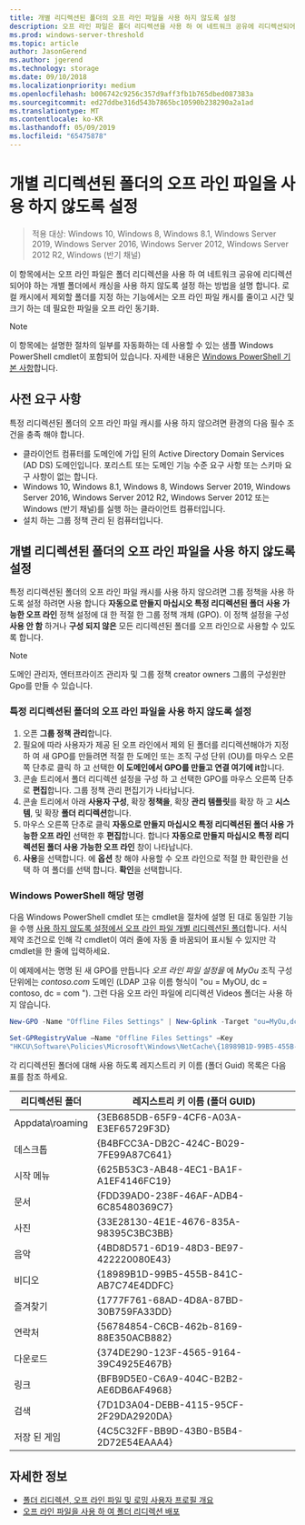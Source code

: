 ```yaml
---
title: 개별 리디렉션된 폴더의 오프 라인 파일을 사용 하지 않도록 설정
description: 오프 라인 파일은 폴더 리디렉션을 사용 하 여 네트워크 공유에 리디렉션되어야 하는 개별 폴더에서 캐싱을 사용 하지 않도록 설정 하는 방법.
ms.prod: windows-server-threshold
ms.topic: article
author: JasonGerend
ms.author: jgerend
ms.technology: storage
ms.date: 09/10/2018
ms.localizationpriority: medium
ms.openlocfilehash: b006742c9256c357d9aff3fb1b765dbed087383a
ms.sourcegitcommit: ed27ddbe316d543b7865bc10590b238290a2a1ad
ms.translationtype: MT
ms.contentlocale: ko-KR
ms.lasthandoff: 05/09/2019
ms.locfileid: "65475878"
---
```

# <a name="disable-offline-files-on-individual-redirected-folders"></a>개별 리디렉션된 폴더의 오프 라인 파일을 사용 하지 않도록 설정

>적용 대상: Windows 10, Windows 8, Windows 8.1, Windows Server 2019, Windows Server 2016, Windows Server 2012, Windows Server 2012 R2, Windows (반기 채널)

이 항목에서는 오프 라인 파일은 폴더 리디렉션을 사용 하 여 네트워크 공유에 리디렉션되어야 하는 개별 폴더에서 캐싱을 사용 하지 않도록 설정 하는 방법을 설명 합니다. 로컬 캐시에서 제외할 폴더를 지정 하는 기능에서는 오프 라인 파일 캐시를 줄이고 시간 및 크기 하는 데 필요한 파일을 오프 라인 동기화.

>[!NOTE]
>이 항목에는 설명한 절차의 일부를 자동화하는 데 사용할 수 있는 샘플 Windows PowerShell cmdlet이 포함되어 있습니다. 자세한 내용은 [Windows PowerShell 기본 사항](https://docs.microsoft.com/powershell/scripting/getting-started/fundamental/windows-powershell-basics?view=powershell-6)합니다.

## <a name="prerequisites"></a>사전 요구 사항

특정 리디렉션된 폴더의 오프 라인 파일 캐시를 사용 하지 않으려면 환경의 다음 필수 조건을 충족 해야 합니다.

- 클라이언트 컴퓨터를 도메인에 가입 된의 Active Directory Domain Services (AD DS) 도메인입니다. 포리스트 또는 도메인 기능 수준 요구 사항 또는 스키마 요구 사항이 없는 합니다.
- Windows 10, Windows 8.1, Windows 8, Windows Server 2019, Windows Server 2016, Windows Server 2012 R2, Windows Server 2012 또는 Windows (반기 채널)를 실행 하는 클라이언트 컴퓨터입니다.
- 설치 하는 그룹 정책 관리 된 컴퓨터입니다.

## <a name="disabling-offline-files-on-individual-redirected-folders"></a>개별 리디렉션된 폴더의 오프 라인 파일을 사용 하지 않도록 설정

특정 리디렉션된 폴더의 오프 라인 파일 캐시를 사용 하지 않으려면 그룹 정책을 사용 하도록 설정 하려면 사용 합니다 **자동으로 만들지 마십시오 특정 리디렉션된 폴더 사용 가능한 오프 라인** 정책 설정에 대 한 적절 한 그룹 정책 개체 (GPO). 이 정책 설정을 구성 **사용 안 함** 하거나 **구성 되지 않은** 모든 리디렉션된 폴더를 오프 라인으로 사용할 수 있도록 합니다.

>[!NOTE]
>도메인 관리자, 엔터프라이즈 관리자 및 그룹 정책 creator owners 그룹의 구성원만 Gpo를 만들 수 있습니다.

### <a name="to-disable-offline-files-on-specific-redirected-folders"></a>특정 리디렉션된 폴더의 오프 라인 파일을 사용 하지 않도록 설정

1. 오픈 **그룹 정책 관리**합니다.
2. 필요에 따라 사용자가 제공 된 오프 라인에서 제외 된 폴더를 리디렉션해야가 지정 하 여 새 GPO를 만들려면 적절 한 도메인 또는 조직 구성 단위 (OU)를 마우스 오른쪽 단추로 클릭 하 고 선택한 **이 도메인에서 GPO를 만들고 연결 여기에 it**합니다.
3. 콘솔 트리에서 폴더 리디렉션 설정을 구성 하 고 선택한 GPO를 마우스 오른쪽 단추로 **편집**합니다. 그룹 정책 관리 편집기가 나타납니다.
4. 콘솔 트리에서 아래 **사용자 구성**, 확장 **정책을**, 확장 **관리 템플릿**를 확장 하 고 **시스템**, 및 확장 **폴더 리디렉션**합니다.
5. 마우스 오른쪽 단추로 클릭 **자동으로 만들지 마십시오 특정 리디렉션된 폴더 사용 가능한 오프 라인** 선택한 후 **편집**합니다. 합니다 **자동으로 만들지 마십시오 특정 리디렉션된 폴더 사용 가능한 오프 라인** 창이 나타납니다.
6. **사용**을 선택합니다. 에 **옵션** 창 해야 사용할 수 오프 라인으로 적절 한 확인란을 선택 하 여 폴더를 선택 합니다. **확인**을 선택합니다.

### <a name="windows-powershell-equivalent-commands"></a>Windows PowerShell 해당 명령

다음 Windows PowerShell cmdlet 또는 cmdlet을 절차에 설명 된 대로 동일한 기능을 수행 [사용 하지 않도록 설정에서 오프 라인 파일 개별 리디렉션된 폴더](#disabling-offline-files-on-individual-redirected-folders)합니다. 서식 제약 조건으로 인해 각 cmdlet이 여러 줄에 자동 줄 바꿈되어 표시될 수 있지만 각 cmdlet을 한 줄에 입력하세요.

이 예제에서는 명명 된 새 GPO를 만듭니다 *오프 라인 파일 설정을* 에 *MyOu* 조직 구성 단위에는 *contoso.com* 도메인 (LDAP 고유 이름 형식이 "ou = MyOU, dc = contoso, dc = com "). 그런 다음 오프 라인 파일에 리디렉션 Videos 폴더는 사용 하지 않습니다.

```PowerShell
New-GPO -Name "Offline Files Settings" | New-Gplink -Target "ou=MyOu,dc=contoso,dc=com" -LinkEnabled Yes

Set-GPRegistryValue –Name "Offline Files Settings" –Key
"HKCU\Software\Policies\Microsoft\Windows\NetCache\{18989B1D-99B5-455B-841C-AB7C74E4DDFC}" -ValueName DisableFRAdminPinByFolder –Type DWORD –Value 1
```

각 리디렉션된 폴더에 대해 사용 하도록 레지스트리 키 이름 (폴더 Guid) 목록은 다음 표를 참조 하세요.

|리디렉션된 폴더|레지스트리 키 이름 (폴더 GUID)|
|---|---|
|Appdata\roaming|{3EB685DB-65F9-4CF6-A03A-E3EF65729F3D}|
|데스크톱|{B4BFCC3A-DB2C-424C-B029-7FE99A87C641}|
|시작 메뉴|{625B53C3-AB48-4EC1-BA1F-A1EF4146FC19}|
|문서|{FDD39AD0-238F-46AF-ADB4-6C85480369C7}|
|사진|{33E28130-4E1E-4676-835A-98395C3BC3BB}|
|음악|{4BD8D571-6D19-48D3-BE97-422220080E43}|
|비디오|{18989B1D-99B5-455B-841C-AB7C74E4DDFC}|
|즐겨찾기|{1777F761-68AD-4D8A-87BD-30B759FA33DD}|
|연락처|{56784854-C6CB-462b-8169-88E350ACB882}|
|다운로드|{374DE290-123F-4565-9164-39C4925E467B}|
|링크|{BFB9D5E0-C6A9-404C-B2B2-AE6DB6AF4968}|
|검색|{7D1D3A04-DEBB-4115-95CF-2F29DA2920DA}|
|저장 된 게임|{4C5C32FF-BB9D-43B0-B5B4-2D72E54EAAA4}|

## <a name="more-information"></a>자세한 정보

- [폴더 리디렉션, 오프 라인 파일 및 로밍 사용자 프로필 개요](folder-redirection-rup-overview.md)
- [오프 라인 파일을 사용 하 여 폴더 리디렉션 배포](deploy-folder-redirection.md)